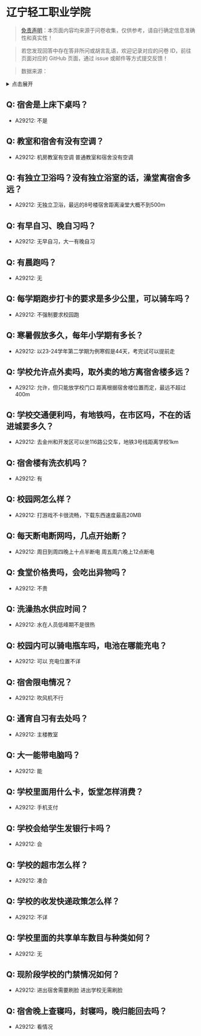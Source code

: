 # 辽宁轻工职业学院

> [免责声明](https://colleges.chat/#_3)：本页面内容均来源于问卷收集，仅供参考，请自行确定信息准确性和真实性！

> 若您发现回答中存在答非所问或胡言乱语，欢迎记录对应的问卷 ID，前往页面对应的 GitHub 页面，通过 issue 或邮件等方式提交反馈！

> 数据来源：

<details><summary>点击展开</summary>
<ul>
<li>A29212: 匿名 (2025 年 06 月)</li>
</ul>
</details>

## Q: 宿舍是上床下桌吗？

- A29212: 不是

## Q: 教室和宿舍有没有空调？

- A29212: 机房教室有空调 普通教室和宿舍没有空调

## Q: 有独立卫浴吗？没有独立浴室的话，澡堂离宿舍多远？

- A29212: 无独立卫浴，最远的8号楼宿舍距离澡堂大概不到500m

## Q: 有早自习、晚自习吗？

- A29212: 无早自习，大一有晚自习

## Q: 有晨跑吗？

- A29212: 无

## Q: 每学期跑步打卡的要求是多少公里，可以骑车吗？

- A29212: 不强制要求校园跑

## Q: 寒暑假放多久，每年小学期有多长？

- A29212: 以23-24学年第二学期为例寒假是44天，考完试可以提前走

## Q: 学校允许点外卖吗，取外卖的地方离宿舍楼多远？

- A29212: 允许，但只能放学校门口 距离根据宿舍楼位置而定，最远不超过400m

## Q: 学校交通便利吗，有地铁吗，在市区吗，不在的话进城要多久？

- A29212: 去金州和开发区可以坐116路公交车，地铁3号线距离学校1km

## Q: 宿舍楼有洗衣机吗？

- A29212: 有

## Q: 校园网怎么样？

- A29212: 打游戏不卡很流畅，下载东西速度最高20MB

## Q: 每天断电断网吗，几点开始断？

- A29212: 周日到周四晚上十点半断电 周五周六晚上12点断电

## Q: 食堂价格贵吗，会吃出异物吗？

- A29212: 不贵

## Q: 洗澡热水供应时间？

- A29212: 水在人员低峰期不是很热

## Q: 校园内可以骑电瓶车吗，电池在哪能充电？

- A29212: 可以 充电位置不详

## Q: 宿舍限电情况？

- A29212: 吹风机不行

## Q: 通宵自习有去处吗？

- A29212: 主楼教室

## Q: 大一能带电脑吗？

- A29212: 能

## Q: 学校里面用什么卡，饭堂怎样消费？

- A29212: 手机支付

## Q: 学校会给学生发银行卡吗？

- A29212: 会

## Q: 学校的超市怎么样？

- A29212: 凑合

## Q: 学校的收发快递政策怎么样？

- A29212: 不详

## Q: 学校里面的共享单车数目与种类如何？

- A29212: 无

## Q: 现阶段学校的门禁情况如何？

- A29212: 进出宿舍需要刷脸 进出学校无需刷脸

## Q: 宿舍晚上查寝吗，封寝吗，晚归能回去吗？

- A29212: 看情况

